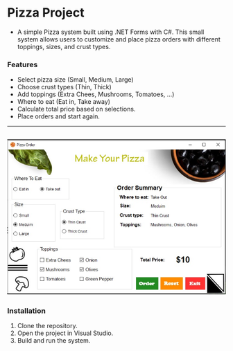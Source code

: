 # Pizza Project

* A simple Pizza system built using .NET Forms with C#. This small system allows users to customize and place pizza orders with different toppings, sizes, and crust types.

### Features
* Select pizza size (Small, Medium, Large)
* Choose crust types (Thin, Thick)
* Add toppings (Extra Chees, Mushrooms, Tomatoes, ...)
* Where to eat (Eat in, Take away)
* Calculate total price based on selections.
* Place orders and start again.

---
![Pizza System Image](PizzaProjectImg.jpg "Pizza System")
---

### Installation
1. Clone the repository.
2. Open the project in Visual Studio.
3. Build and run the system.

